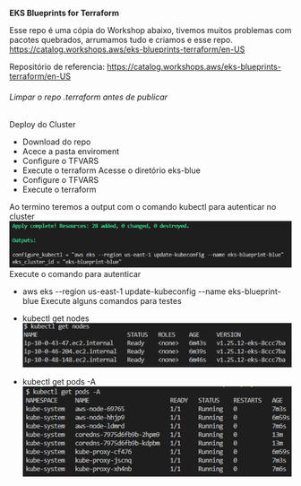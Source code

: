 **EKS Blueprints for Terraform**

Esse repo é uma cópia do Workshop abaixo, tivemos muitos problemas com pacotes quebrados, arrumamos tudo e criamos e esse repo. 
https://catalog.workshops.aws/eks-blueprints-terraform/en-US

Repositório de referencia: https://catalog.workshops.aws/eks-blueprints-terraform/en-US

###### Limpar o repo .terraform antes de publicar

Deploy do Cluster
- Download do repo
- Acece a pasta enviroment
- Configure o TFVARS
- Execute o terraform
Acesse o diretório eks-blue
- Configure o TFVARS
- Execute o terraform

Ao termino teremos a output com o comando kubectl para autenticar no cluster
![Alt text](image.png)
Execute o comando para autenticar
- aws eks --region us-east-1 update-kubeconfig --name eks-blueprint-blue
Execute alguns comandos para testes
- kubectl get nodes
![Alt text](image-1.png)

- kubectl get pods -A
![Alt text](image-2.png)
